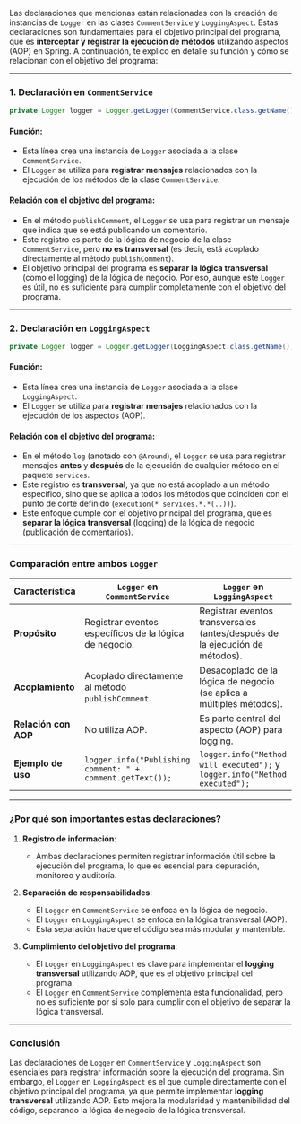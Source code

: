 Las declaraciones que mencionas están relacionadas con la creación de instancias de `Logger` en las clases `CommentService` y `LoggingAspect`. Estas declaraciones son fundamentales para el objetivo principal del programa, que es **interceptar y registrar la ejecución de métodos** utilizando aspectos (AOP) en Spring. A continuación, te explico en detalle su función y cómo se relacionan con el objetivo del programa:

---

### **1. Declaración en `CommentService`**

```java
private Logger logger = Logger.getLogger(CommentService.class.getName());
```

#### **Función**:
- Esta línea crea una instancia de `Logger` asociada a la clase `CommentService`.
- El `Logger` se utiliza para **registrar mensajes** relacionados con la ejecución de los métodos de la clase `CommentService`.

#### **Relación con el objetivo del programa**:
- En el método `publishComment`, el `Logger` se usa para registrar un mensaje que indica que se está publicando un comentario.
- Este registro es parte de la lógica de negocio de la clase `CommentService`, pero **no es transversal** (es decir, está acoplado directamente al método `publishComment`).
- El objetivo principal del programa es **separar la lógica transversal** (como el logging) de la lógica de negocio. Por eso, aunque este `Logger` es útil, no es suficiente para cumplir completamente con el objetivo del programa.

---

### **2. Declaración en `LoggingAspect`**

```java
private Logger logger = Logger.getLogger(LoggingAspect.class.getName());
```

#### **Función**:
- Esta línea crea una instancia de `Logger` asociada a la clase `LoggingAspect`.
- El `Logger` se utiliza para **registrar mensajes** relacionados con la ejecución de los aspectos (AOP).

#### **Relación con el objetivo del programa**:
- En el método `log` (anotado con `@Around`), el `Logger` se usa para registrar mensajes **antes** y **después** de la ejecución de cualquier método en el paquete `services`.
- Este registro es **transversal**, ya que no está acoplado a un método específico, sino que se aplica a todos los métodos que coinciden con el punto de corte definido (`execution(* services.*.*(..))`).
- Este enfoque cumple con el objetivo principal del programa, que es **separar la lógica transversal** (logging) de la lógica de negocio (publicación de comentarios).

---

### **Comparación entre ambos `Logger`**

| Característica               | `Logger` en `CommentService`                          | `Logger` en `LoggingAspect`                          |
|-------------------------------|-------------------------------------------------------|------------------------------------------------------|
| **Propósito**                 | Registrar eventos específicos de la lógica de negocio. | Registrar eventos transversales (antes/después de la ejecución de métodos). |
| **Acoplamiento**              | Acoplado directamente al método `publishComment`.     | Desacoplado de la lógica de negocio (se aplica a múltiples métodos). |
| **Relación con AOP**          | No utiliza AOP.                                       | Es parte central del aspecto (AOP) para logging.     |
| **Ejemplo de uso**            | `logger.info("Publishing comment: " + comment.getText());` | `logger.info("Method will executed");` y `logger.info("Method executed");` |

---

### **¿Por qué son importantes estas declaraciones?**

1. **Registro de información**:
    - Ambas declaraciones permiten registrar información útil sobre la ejecución del programa, lo que es esencial para depuración, monitoreo y auditoría.

2. **Separación de responsabilidades**:
    - El `Logger` en `CommentService` se enfoca en la lógica de negocio.
    - El `Logger` en `LoggingAspect` se enfoca en la lógica transversal (AOP).
    - Esta separación hace que el código sea más modular y mantenible.

3. **Cumplimiento del objetivo del programa**:
    - El `Logger` en `LoggingAspect` es clave para implementar el **logging transversal** utilizando AOP, que es el objetivo principal del programa.
    - El `Logger` en `CommentService` complementa esta funcionalidad, pero no es suficiente por sí solo para cumplir con el objetivo de separar la lógica transversal.

---

### **Conclusión**

Las declaraciones de `Logger` en `CommentService` y `LoggingAspect` son esenciales para registrar información sobre la ejecución del programa. Sin embargo, el `Logger` en `LoggingAspect` es el que cumple directamente con el objetivo principal del programa, ya que permite implementar **logging transversal** utilizando AOP. Esto mejora la modularidad y mantenibilidad del código, separando la lógica de negocio de la lógica transversal.
